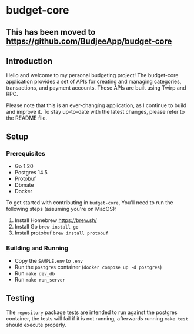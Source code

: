 # budget-core

## This has been moved to https://github.com/BudjeeApp/budget-core

## Introduction
Hello and welcome to my personal budgeting project! The budget-core application provides a set of APIs for creating and managing
categories, transactions, and payment accounts. These APIs are built using Twirp and RPC. 

Please note that this is an ever-changing application, as I continue to build and improve it.
To stay up-to-date with the latest changes, please refer to the README file.

## Setup

### Prerequisites
* Go 1.20
* Postgres 14.5
* Protobuf
* Dbmate
* Docker

To get started with contributing in `budget-core`, You'll need to run the following steps (assuming you're on MacOS):
1. Install Homebrew https://brew.sh/
2. Install Go `brew install go`
3. Install protobuf `brew install protobuf`

### Building and Running

* Copy the `SAMPLE.env` to `.env`
* Run the `postgres` container (`docker compose up -d postgres`)
* Run `make dev_db`
* Run `make run_server`

## Testing

The `repository` package tests are intended to run against the postgres container, the tests will fail if it is not
running, afterwards running `make test` should execute properly.

